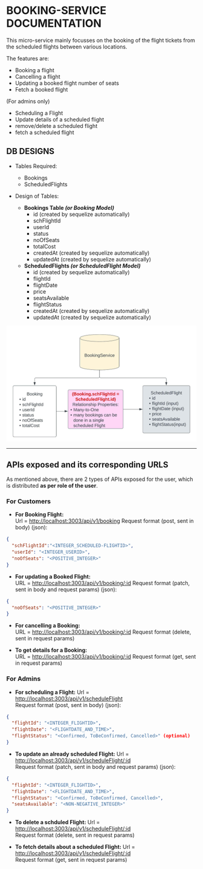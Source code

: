 # BOOKING-SERVICE DOCUMENTATION

This micro-service mainly focusses on the booking of the flight tickets from the scheduled flights between various locations.

The features are:

- Booking a flight
- Cancelling a flight
- Updating a booked flight number of seats
- Fetch a booked flight

(For admins only)

- Scheduling a Flight
- Update details of a scheduled flight
- remove/delete a scheduled flight
- fetch a scheduled flight

## DB DESIGNS

- Tables Required:
  - Bookings
  - ScheduledFlights

- Design of Tables:
  - **Bookings Table _(or Booking Model)_**
    - id (created by sequelize automatically)
    - schFlightId
    - userId
    - status
    - noOfSeats
    - totalCost
    - createdAt (created by sequelize automatically)
    - updatedAt (created by sequelize automatically)
  - **ScheduledFlights _(or ScheduledFlight Model)_**
    - id (created by sequelize automatically)
    - flightId
    - flightDate
    - price
    - seatsAvailable
    - flightStatus
    - createdAt (created by sequelize automatically)
    - updatedAt (created by sequelize automatically)

![DB Design image](/docImages/DB_Designs.jpeg)

---

## APIs exposed and its corresponding URLS

As mentioned above, there are 2 types of APIs exposed for the user, which is distributed **as per role of the user**.

### For Customers

- **For Booking Flight:**  
Url = <http://localhost:3003/api/v1/booking>
Request format (post, sent in body) (json):

```json
{
  "schFlightId":"<INTEGER_SCHEDULED-FLIGHTID>",
  "userId": "<INTEGER_USERID>",
  "noOfSeats": "<POSITIVE_INTEGER>"
}
```

- **For updating a Booked Flight:**  
URL = <http://localhost:3003/api/v1/booking/:id>
Request format (patch, sent in body and request params) (json):

```json
{
  "noOfSeats": "<POSITIVE_INTEGER>"
}
```

- **For cancelling a Booking:**  
URL = <http://localhost:3003/api/v1/booking/:id>
Request format (delete, sent in request params)

- **To get details for a Booking:**  
URL = <http://localhost:3003/api/v1/booking/:id>
Request format (get, sent in request params)

### For Admins

- **For scheduling a Flight:**
Url = <http://localhost:3003/api/v1/scheduleFlight>  
Request format (post, sent in body) (json):

```json
{
  "flightId": "<INTEGER_FLIGHTID>",
  "flightDate": "<FLIGHTDATE_AND_TIME>",
  "flightStatus": "<Confirmed, ToBeConfirmed, Cancelled>" (optional)
}
```

- **To update an already scheduled Flight:**
Url = <http://localhost:3003/api/v1/scheduleFlight/:id>  
Request format (patch, sent in body and request params) (json):

```json
{
  "flightId": "<INTEGER_FLIGHTID>",
  "flightDate": "<FLIGHTDATE_AND_TIME>",
  "flightStatus": "<Confirmed, ToBeConfirmed, Cancelled>",
  "seatsAvailable": "<NON-NEGATIVE_INTEGER>"
}
```

- **To delete a schduled Flight:**
Url = <http://localhost:3003/api/v1/scheduleFlight/:id>  
Request format (delete, sent in request params)

- **To fetch details about a scheduled Flight:**
Url = <http://localhost:3003/api/v1/scheduleFlight/:id>  
Request format (get, sent in request params)
